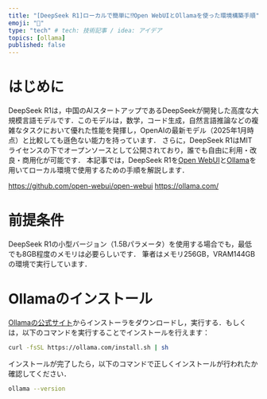 ```yaml
---
title: "[DeepSeek R1]ローカルで簡単に⁉︎Open WebUIとOllamaを使った環境構築手順"
emoji: "🧠"
type: "tech" # tech: 技術記事 / idea: アイデア
topics: [ollama]
published: false
---
```


# はじめに
DeepSeek R1は，中国のAIスタートアップであるDeepSeekが開発した高度な大規模言語モデルです．このモデルは，数学，コード生成，自然言語推論などの複雑なタスクにおいて優れた性能を発揮し，OpenAIの最新モデル（2025年1月時点）と比較しても遜色ない能力を持っています．
さらに，DeepSeek R1はMITライセンスの下でオープンソースとして公開されており，誰でも自由に利用・改良・商用化が可能です．
本記事では，DeepSeek R1を[Open WebUI](https://github.com/open-webui/open-webui)と[Ollama](https://ollama.com/)を用いてローカル環境で使用するための手順を解説します．

https://github.com/open-webui/open-webui
https://ollama.com/

# 前提条件
DeepSeek R1の小型バージョン（1.5Bパラメータ）を使用する場合でも，最低でも8GB程度のメモリは必要らしいです．
筆者はメモリ256GB，VRAM144GBの環境で実行しています．

# Ollamaのインストール
[Ollamaの公式サイト](https://ollama.com/)からインストーラをダウンロードし，実行する．もしくは，以下のコマンドを実行することでインストールを行えます：
```bash
curl -fsSL https://ollama.com/install.sh | sh
```
インストールが完了したら，以下のコマンドで正しくインストールが行われたか確認してください．
```bash
ollama --version
```

